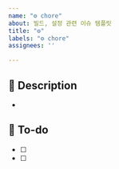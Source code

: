 ```yaml
---
name: "⚙️ chore"
about: 빌드, 설정 관련 이슈 템플릿
title: "⚙️"
labels: "⚙️ chore"
assignees: ''

---
```


## 📌 Description
- 

## 📝 To-do
- [ ] 
- [ ]
